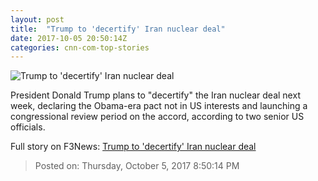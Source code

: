 ```yaml
---
layout: post
title:  "Trump to 'decertify' Iran nuclear deal"
date: 2017-10-05 20:50:14Z
categories: cnn-com-top-stories
---
```


![Trump to 'decertify' Iran nuclear deal](http://i2.cdn.cnn.com/cnnnext/dam/assets/171004121234-01-trump-0918-super-tease.jpg)

President Donald Trump plans to "decertify" the Iran nuclear deal next week, declaring the Obama-era pact not in US interests and launching a congressional review period on the accord, according to two senior US officials.


Full story on F3News: [Trump to 'decertify' Iran nuclear deal](http://www.f3nws.com/n/y2UsNB)

> Posted on: Thursday, October 5, 2017 8:50:14 PM

